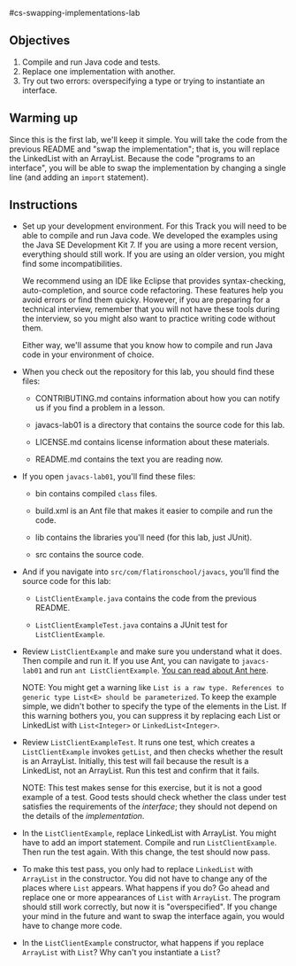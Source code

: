 #cs-swapping-implementations-lab

## Objectives

1.  Compile and run Java code and tests.
2.  Replace one implementation with another.
3.  Try out two errors: overspecifying a type or trying to instantiate an interface.


## Warming up

Since this is the first lab, we'll keep it simple.  You will take the code from the previous README and "swap the implementation"; that is, you will replace the LinkedList with an ArrayList.  Because the code "programs to an interface", you will be able to swap the implementation by changing a single line (and adding an `import` statement).


## Instructions


*   Set up your development environment.  For this Track you will need to be able to compile and run Java code.  We developed the examples using the Java SE Development Kit 7. If you are using a more recent version, everything should still work.  If you are using an older version, you might find some incompatibilities.

    We recommend using an IDE like Eclipse that provides syntax-checking, auto-completion, and source code refactoring.  These features help you avoid errors or find them quicky.  However, if you are preparing for a technical interview, remember that you will not have these tools during the interview, so you might also want to practice writing code without them.

    Either way, we'll assume that you know how to compile and run Java code in your environment of choice.
    
*   When you check out the repository for this lab, you should find these files:

    *  CONTRIBUTING.md contains information about how you can notify us if you find a problem in a lesson.
    
    *  javacs-lab01 is a directory that contains the source code for this lab.
    
    *  LICENSE.md contains license information about these materials.
    
    *  README.md contains the text you are reading now.
    
*   If you open `javacs-lab01`, you'll find these files:

    *  bin contains compiled `class` files.  
    
    *  build.xml is an Ant file that makes it easier to compile and run the code.
    
    *  lib contains the libraries you'll need (for this lab, just JUnit).
    
    *  src contains the source code.
    
*   And if you navigate into `src/com/flatironschool/javacs`, you'll find the source code for this lab:

    *  `ListClientExample.java` contains the code from the previous README.

    *  `ListClientExampleTest.java` contains a JUnit test for `ListClientExample`. 

*   Review `ListClientExample` and make sure you understand what it does.  Then compile and run it.  If you use Ant, you can navigate to `javacs-lab01` and run `ant ListClientExample`.  [You can read about Ant here](https://ant.apache.org/manual/tutorial-HelloWorldWithAnt.html).

    NOTE: You might get a warning like `List is a raw type. References to generic type List<E> should be parameterized`.  To keep the example simple, we didn't bother to specify the type of the elements in the List.  If this warning bothers you, you can suppress it by replacing each List or LinkedList with `List<Integer>` or `LinkedList<Integer>`.


*   Review `ListClientExampleTest`.  It runs one test, which creates a `ListClientExample` invokes `getList`, and then checks whether the result is an ArrayList.  Initially, this test will fail because the result is a LinkedList, not an ArrayList.  Run this test and confirm that it fails.

    NOTE: This test makes sense for this exercise, but it is not a good example of a test.  Good tests should check whether the class under test satisfies the requirements of the *interface*; they should not depend on the details of the *implementation*.


*   In the `ListClientExample`, replace LinkedList with ArrayList.  You might have to add an import statement.  Compile and run `ListClientExample`.  Then run the test again.  With this change, the test should now pass.


*   To make this test pass, you only had to replace `LinkedList` with `ArrayList` in the constructor.  You did not have to change any of the places where `List` appears.  What happens if you do?  Go ahead and replace one or more appearances of `List` with `ArrayList`.  The program should still work correctly, but now it is "overspecified".  If you change your mind in the future and want to swap the interface again, you would have to change more code.


*  In the `ListClientExample` constructor, what happens if you replace `ArrayList` with `List`?  Why can't you instantiate a `List`?

